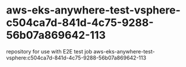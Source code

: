 # aws-eks-anywhere-test-vsphere-c504ca7d-841d-4c75-9288-56b07a869642-113
repository for use with E2E test job aws-eks-anywhere-test-vsphere:c504ca7d-841d-4c75-9288-56b07a869642-113
